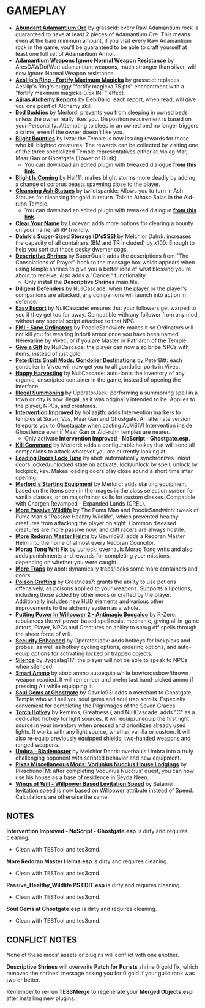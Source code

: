 # GAMEPLAY

- [**Abundant Adamantium Ore**](https://www.nexusmods.com/morrowind/mods/45726) by grasscid: every Raw Adamantium rock is guaranteed to have at least 2 pieces of Adamantium Ore. This means even at the bare minimum amount, if you visit every Raw Adamantium rock in the game, you'll be guaranteed to be able to craft yourself at least one full set of Adamantium Armor.
- [**Adamantium Weapons Ignore Normal Weapon Resistance**](https://www.nexusmods.com/morrowind/mods/45774) by AresGAWDofWar:  adamantium weapons, much stronger than silver, will now ignore Normal Weapon resistance.
- [**Aesliip's Ring - Fortify Maximum Magicka**](https://www.nexusmods.com/morrowind/mods/45744) by grasscid: replaces Aesliip's Ring's buggy "fortify magicka 75 pts" enchantment with a "fortify maximum magicka 0.5x INT" effect.
- [**Ajiras Alchemy Reports**](https://www.nexusmods.com/morrowind/mods/34180) by DebiDalio: each report, when read, will give you one point of Alchemy skill.
- [**Bed Buddies**](https://www.nexusmods.com/morrowind/mods/46632) by Merlord: prevents you from sleeping in owned beds unless the owner really likes you. Disposition requirement is based on your Personality. Attempting to sleep in an owned bed no longer triggers a crime, even if the owner doesn't like you.
- [**Blight Bounties**](https://www.nexusmods.com/morrowind/mods/45595) by Ivza: the Temple is now issuing rewards for those who kill blighted creatures. The rewards can be collected by visiting one of the three specialized Temple representatives either at Molag Mar, Maar Gan or Ghostgate (Tower of Dusk).
  - You can download an edited plugin with tweaked dialogue [**from this link**](http://www.mediafire.com/file/2uv6d1a4mjempk0/Blight_Bounties_v1.01_%2528Sigourn_Edit%2529.zip/file).
- [**Blight Is Coming**](https://www.nexusmods.com/morrowind/mods/47649) by Half11: makes blight storms more deadly by adding a change of corprus beasts spawning close to the player.
- [**Cleansing Ash Statues**](https://www.nexusmods.com/morrowind/mods/44801/?) by twilotspankle: Allows you to turn in Ash Statues for cleansing for gold in return. Talk to Athaso Salas in the Ald-ruhn Temple.
  - You can download an edited plugin with tweaked dialogue [**from this link**](http://www.mediafire.com/file/4a691vicabo3cgs/Cleansing_Ash_Statues_%2528Sigourn_Edit%2529.zip/file).
- [**Clear Your Name**](https://www.nexusmods.com/morrowind/mods/43786) by Lucevar: adds more options for clearing a bounty on your name, all RP friendly.
- [**Dahrk's Super-Sized Storage (D'sSSS)**](https://www.nexusmods.com/morrowind/mods/45147?) by Melchior Dahrk: increases the capacity of all containers (BM and TR included) by x100. Enough to help you sort out those pesky dwemer cogs.
- [**Descriptive Shrines**](https://www.nexusmods.com/morrowind/mods/46119) by SuperQuail: adds the descriptions from "The Consolations of Prayer" book to the message box which appears when using temple shrines to give you a better idea of what blessing you're about to receive. Also adds a "Cancel" functionality.
  - Only install the **Descriptive Shrines** main file.
- [**Diligent Defenders**](https://www.nexusmods.com/morrowind/mods/45717?) by NullCascade: when the player or the player's companions are attacked, any companions will launch into action in defense.
- [**Easy Escort**](https://www.nexusmods.com/morrowind/mods/45712?) by NullCascade: ensures that your followers get warped to you if they get too far away. Compatible with any follower from any mod, without any special script attached to that NPC.
- [**FMI - Sane Ordinators**](https://www.nexusmods.com/morrowind/mods/47381) by PoodleSandwich: makes it so Ordinators will not kill you for wearing Indoril armor once you have been named Nerevarine by Vivec, or if you are Master or Patriarch of the Temple.
- [**Give a Gift**](https://www.nexusmods.com/morrowind/mods/46661) by NullCascade: the player can now also bribe NPCs with items, instead of just gold.
- [**PeterBitts Small Mods: Gondolier Destinations**](https://www.nexusmods.com/morrowind/mods/42306/?) by PeterBitt: each gondolier in Vivec will now get you to all gondolier ports in Vivec.
- [**Happy Harvesting**](https://www.nexusmods.com/morrowind/mods/45627?) by NullCascade: auto-loots the inventory of any organic, unscripted container in the game, instead of opening the interface.
- [**Illegal Summoning**](https://www.nexusmods.com/morrowind/mods/47105?) by OperatorJack: performing a summoning spell in a town or city is now illegal, as it was originally intended to be. Applies to the player, NPCs, and creatures. 
- [**Intervention Improved**](https://www.nexusmods.com/morrowind/mods/43267?) by hollaajith: adds Intervention markers to temples at Suran, Vos, Maar Gan and Ghostgate. An alternate version teleports you to Ghostagate when casting ALMSIVI Intervention inside Ghostfence even if Maar Gan or Ald-ruhn temples are nearer.
  - Only activate **Intervention Improved - NoScript - Ghostgate.esp**.
- [**Kill Command**](https://www.nexusmods.com/morrowind/mods/46723) by Merlord: adds a configurable hotkey that will send all companions to attack whatever you are currently looking at.
- [**Loading Doors Lock Tune**](https://www.nexusmods.com/morrowind/mods/46094) by abot: automatically synchronizes linked doors locked/unlocked state on activate, lock/unlock by spell, unlock by lockpick, key. Makes loading doors play close sound a short time after opening.
- [**Merlord's Starting Equipment**](https://www.nexusmods.com/morrowind/mods/47283?) by Merlord: adds starting equipment, based on the items seen in the images in the class selection screen for vanilla classes, or on major/minor skills for custom classes. Compatible with Chargen Revamped - Expanded Lands (CREL).
- [**More Passive Wildlife**](https://www.nexusmods.com/morrowind/mods/46120) by The Puma Man and PoodleSandwich: tweak of Puma Man's "Passive Healthy Wildlife", which prevented healthy creatures from attacking the player on sight. Common diseased creatures are more passive now, and cliff racers are always hostile.
- [**More Redoran Master Helms**](https://www.nexusmods.com/morrowind/mods/47600) by Gavrilo93: adds a Redoran Master Helm into the home of almost every Redoran Councilor.
- [**Morag Tong Writ Fix**](http://mw.modhistory.com/download-69-9512) by Lurlock: overhauls Morag Tong writs and also adds punishments and rewards for completing your missions, depending on whether you were caught.
- [**More Traps**](https://www.nexusmods.com/morrowind/mods/44279?) by abot: dynamically traps/locks some more containers and doors.
- [**Poison Crafting**](https://www.nexusmods.com/morrowind/mods/45729) by Greatness7: grants the ability to use potions offensively, as poisons applied to your weapons. Supports all potions, including those added by other mods or crafted by the player. Additionally includes new HUD elements and various other improvements to the alchemy system as a whole.
- [**Putting Power In Willpower 2 - Antimagic Boogaloo**](https://www.nexusmods.com/morrowind/mods/45742) by R-Zero: rebalances the willpower-based spell resist mechanic, giving all in-game actors, Player, NPCs and Creatures an ability to shrug off spells through the sheer force of will.
- [**Security Enhanced**](https://www.nexusmods.com/morrowind/mods/47038) by OperatorJack: adds hotkeys for lockpicks and probes, as well as hotkey cycling options, ordering options, and auto-equip options for activating locked or trapped objects.
- [**Silence**](https://www.nexusmods.com/morrowind/mods/37921?) by Jyggalag117: the player will not be able to speak to NPCs when silenced.
- [**Smart Ammo**](https://www.nexusmods.com/morrowind/mods/47383?) by abot: ammo autoequip while bow/crossbow/thrown weapon readied. It will remember and prefer last hand-picked ammo if pressing Alt while equipping it.
- [**Soul Gems at Ghostgate**](https://www.nexusmods.com/morrowind/mods/47340) by Gavrilo93: adds a merchant to Ghostgate, Temple who will sell you soul gems and soul trap scrolls. Especially convenient for completing the Pilgrimages of the Seven Graces.
- [**Torch Hotkey**](https://www.nexusmods.com/morrowind/mods/45747?) by Remiros, Greatness7, and NullCascade: adds "C" as a dedicated hotkey for light sources. It will equip/unequip the first light source in your inventory when pressed and prioritizes already used lights. It works with any light source, whether vanilla or custom. It will also re-equip previously equipped shields, two-handed weapons and ranged weapons.
- [**Umbra - Blademaster**](https://www.nexusmods.com/morrowind/mods/43275) by Melchior Dahrk: overhauls Umbra into a truly challenging opponent with scripted behavior and new equipment.
- [**Pikas Miscellaneous Mods: Vodunius Nuccius House Lodgings**](https://www.nexusmods.com/morrowind/mods/46364) by PikachunoTM: after completing Vodunius Nuccius' quest, you can now use his house as a base of residence in Seyda Neen.
- [**Wings of Will - Willpower Based Levitation Speed**](https://www.nexusmods.com/morrowind/mods/46626) by Sataniel: levitation speed is now based on Willpower attribute instead of Speed. Calculations are otherwise the same.

## NOTES

**Intervention Improved - NoScript - Ghostgate.esp** is dirty and requires cleaning.
- Clean with TESTool and tes3cmd.

**More Redoran Master Helms.esp** is dirty and requires cleaning.
- Clean with TESTool and tes3cmd.

**Passive_Healthy_Wildlife PS EDIT.esp** is dirty and requires cleaning.
- Clean with TESTool and tes3cmd.

**Soul Gems at Ghostgate.esp** is dirty and requires cleaning.
- Clean with TESTool and tes3cmd.

## CONFLICT NOTES

None of these mods' assets or plugins will conflict with one another.

**Descriptive Shrines** will overwrite **Patch for Purists** shrine 0 gold fix, which removed the shrines' message asking you for 0 gold if your guild rank was two or better.

Remember to re-run **TES3Merge** to regenerate your **Merged Objects.esp** after installing new plugins.
